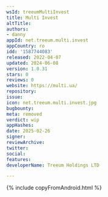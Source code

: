 ```yaml
---
wsId: treeumMultiInvest
title: Multi Invest
altTitle: 
authors:
- danny
appId: net.treeum.multi.invest
appCountry: ro
idd: '1587744083'
released: 2022-04-07
updated: 2024-06-08
version: 1.0.31
stars: 0
reviews: 0
website: https://multi.ua/
repository: 
issue: 
icon: net.treeum.multi.invest.jpg
bugbounty: 
meta: removed
verdict: wip
appHashes: 
date: 2025-02-26
signer: 
reviewArchive: 
twitter: 
social: 
features: 
developerName: Treeum Holdings LTD

---
```


{% include copyFromAndroid.html %}